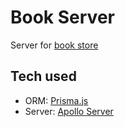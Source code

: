 # Book Server

Server for [book store](https://github.com/logotip4ik/books-store)

## Tech used

- ORM: [Prisma.js](https://www.prisma.io/)
- Server: [Apollo Server](https://www.apollographql.com/)
